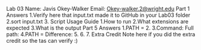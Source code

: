 Lab 03
Name: Javis Okey-Walker
Email: Okey-walker.2@wright.edu
Part 1 Answers
1.Verify here that input.txt made it to GitHub in your Lab03 folder
2.sort input.txt
3.
Script Usage Guide
1.How to run
2.What extensions are expected
3.What is the output
Part 5 Answers
1.PATH =
2.
3.Command:
Full path:
4.PATH =
Difference:
5.
6.
7.
Extra Credit
Note here if you did the extra credit so the tas can verify :)
